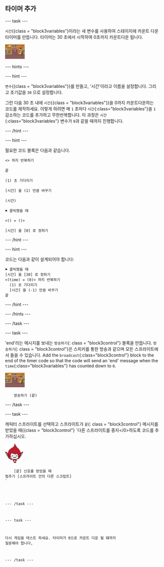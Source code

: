 ## 타이머 추가

\--- task \---

`시간`{{class = "block3variables"}이라는 새 변수를 사용하여 스테이지에 카운트 다운 타이머를 만듭니다. 타이머는 30 초에서 시작하여 0초까지 카운트다운 됩니다.

![무대 스프라이트](images/stage-sprite.png)

\--- hints \---

\--- hint \---

`변수`{{class = "block3variables"}}를 만들고, '시간'이라고 이름을 설정합니다. 그리고 초기값을 `30` 으로 설정합니다.

그런 다음 30 초 내에 `시간`{{class = "block3variables"}}을 0까지 카운트다운하는 코드를 제작하세요. 이렇게 하려면 매 `1` 초마다 `시간`{:class="block3variables"}을 `1` 감소하는 코드를 추가하고 무한반복합니다. 이 과정은 `시간`{:class="block3variables"} 변수가 `0`과 같을 때까지 진행합니다.

\--- /hint \---

\--- hint \---

필요한 코드 블록은 다음과 같습니다.

```blocks3
<> 까지 반복하기

끝

(1) 초 기다리기

[시간] 을 (1) 만큼 바꾸기

(시간)

⚑ 클릭했을 때

<() = ()>

[시간] 을 [0] 로 정하기
```

\--- /hint \---

\--- hint \---

코드는 다음과 같이 설계되어야 합니다:

```blocks3
⚑ 클릭했을 때
[시간] 을 [30] 로 정하기
<(time) = (0)> 까지 반복하기 
  (1) 초 기다리기
  [시간] 을 (-1) 만큼 바꾸기
끝
```

\--- /hint \---

\--- /hints \---

\--- /task \---

\--- task \---

'end'라는 메시지를 보내는 `방송하기`{: class = "block3control"} 블록을 만듭니다. `방송하기`{: class = "block3control"}은 스피커를 통한 방송과 같으며 모든 스프라이트에서 들을 수 있습니다. Add the `broadcast`{:class="block3control"} block to the end of the timer code so that the code will send an 'end' message when the `time`{:class="block3variables"} has counted down to `0`.

![무대 스프라이트](images/stage-sprite.png)

```blocks3
    방송하기 (끝)
```

\--- /task \---

\--- task \---

캐릭터 스프라이트를 선택하고 스프라이트가 `끝`{: class = "block3control"} 메시지를 받았을 때</code>{{class = "block3control"} `다른 스프라이트를 중지</0>하도록 코드를 추가하십시오.</p>

<p><img src="images/giga-sprite.png" alt="기가 스프라이트" /></p>

<pre><code class="blocks3">    [끝] 신호를 받았을 때
멈추기 [스프라이트 안의 다른 스크립트]
`</pre> 

\--- /task \---

\--- task \---

다시 게임을 테스트 하세요. 타이머가 0으로 카운트 다운 될 떄까지 질문해야 합니다,

\--- /task \---